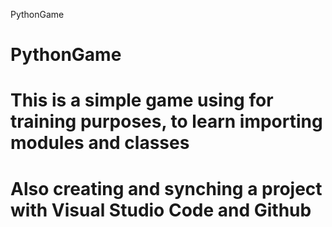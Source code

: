 PythonGame
# PythonGame
# This is a simple game using for training purposes, to learn importing modules and classes
# Also creating and synching a project with Visual Studio Code and Github
